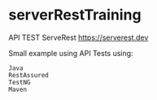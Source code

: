 # serverRestTraining
API TEST ServeRest https://serverest.dev


Small example using API Tests using:

    Java
    RestAssured
    TestNG
    Maven

